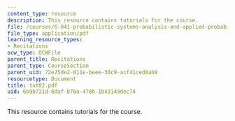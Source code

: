 ```yaml
---
content_type: resource
description: This resource contains tutorials for the course.
file: /courses/6-041-probabilistic-systems-analysis-and-applied-probability-spring-2006/6b9b721d6dafb70a478b1b43149dec74_tut02.pdf
file_type: application/pdf
learning_resource_types:
- Recitations
ocw_type: OCWFile
parent_title: Recitations
parent_type: CourseSection
parent_uid: 72e75de2-011e-beee-30c9-acf41ced8ab8
resourcetype: Document
title: tut02.pdf
uid: 6b9b721d-6daf-b70a-478b-1b43149dec74
---
```

This resource contains tutorials for the course.

